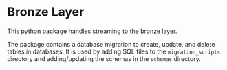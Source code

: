# Bronze Layer

This python package handles streaming to the bronze layer.

The package contains a database migration to create, update, and delete tables in databases.
It is used by adding SQL files to the `migration_scripts` directory and adding/updating the schemas in the `schemas` directory.
